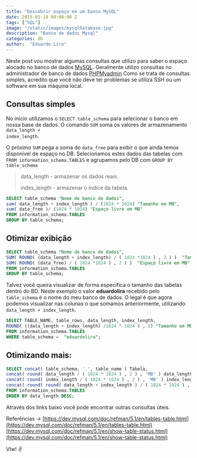 ```yaml
---
title: "Descobrir espaço em um banco MySQL"
date: 2015-05-10 00:00:00 Z
tags: ["SQL"]
image: "/static/images/mysqlDatabase.jpg"
description: "Banco de dados Mysql"
categories: db
author:  "Eduardo Lira"
---
```


Neste post vou mostrar algumas consultas que utilizo para saber o espaço alocado no banco de dados [MySQL][mysql].
Geralmente utilizo consultas no administrador de banco de dados [PHPMyadmin][phpmyadmin]
Como se trata de consultas simples, acredito que você não deve ter problemas se utiliza SSH ou um software em sua máquina local.

## Consultas simples

No início utilizamos o <code>SELECT table_schema</code> para selecionar o banco em nossa base de dados.
O comando <code>SUM</code> soma os valores de armazenamento <code>data_length + index_length</code>.

O próximo <code>SUM</code> pega a soma do <code>data_free</code> para exibir o que ainda temos disponível de espaço no DB.
Selecionamos estes dados das tabelas com <code>FROM information_schema.TABLES</code> e agrupamos pelo DB com <code>GROUP BY table_schema</code>

> data_length - armazenar os dados reais.
>
> index_length - armazenar o índice da tabela.

```sql
SELECT table_schema "Nome do banco de dados",
sum( data_length + index_length ) / (1024 * 1024) "Tamanho em MB",
sum( data_free )/ (1024 * 1024) "Espaço livre em MB"
FROM information_schema.TABLES
GROUP BY table_schema;
```

## Otimizar exibição

```sql
SELECT table_schema "Nome do banco de dados",
SUM( ROUND( (data_length + index_length) / ( 1024 *1024 ) , 2 ) )  "Tamanho em MB",
SUM( ROUND( (data_free) / ( 1024 *1024 ) , 2 ) )  "Espaço livre em MB"
FROM information_schema.TABLES
GROUP BY table_schema;
```

Talvez você queira visualizar de forma específica o tamanho das tabelas dentro do BD.
Neste exemplo o valor **eduardolira** recebido pelo <code>table_schema</code> é o nome do meu banco de dados.
O legal é que agora podemos visualizar nas colunas o que somamos anteriormente, utilizando <code>data_length + index_length</code>.

```sql
SELECT TABLE_NAME, table_rows, data_length, index_length,
ROUND( ((data_length + index_length) /1024 * 1024 ) , 2) "Tamanho em MB"
FROM information_schema.TABLES
WHERE table_schema =  "eduardolira";
```

## Otimizando mais:

```sql
SELECT concat( table_schema, '.', table_name ) Tabela,
concat( round( data_length / ( 1024 * 1024 ) , 2 ) , 'MB' ) data_length,
concat( round( index_length / ( 1024 * 1024 ) , 2 ) , 'MB' ) index_length,
concat( round( round( data_length + index_length ) / ( 1024 * 1024 ) , 2 ) , 'MB' ) Total
FROM information_schema.TABLES
ORDER BY data_length DESC;
```

Através dos links baixo você pode encontrar outras consultas úteis.

Referências ->
[https://dev.mysql.com/doc/refman/5.1/en/tables-table.html](https://dev.mysql.com/doc/refman/5.1/en/tables-table.html)
[https://dev.mysql.com/doc/refman/5.1/en/show-table-status.html](https://dev.mysql.com/doc/refman/5.1/en/show-table-status.html)

Vlw! :v:

[mysql]: https://www.mysql.com/
[phpmyadmin]: http://www.phpmyadmin.net/home_page/index.php
